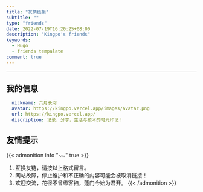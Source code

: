 ```yaml
---
title: "友情链接"
subtitle: ""
type: "friends"
date: 2022-07-19T16:20:25+08:00
description: "Kingpo's friends"
keywords: 
  - Hugo
  - friends tempalate
comment: true
---
```


<!-- When you set data `friends.yml` in `yourProject/data/` directory, it will be automatically loaded here. -->
<!-- 下载窗口样式 {{< link href="https://lruihao.cn/friends/opml.xml" content=":(far fa-star fa-fw): Subscribe ours" download="opml.xml" card=true >}}. -->
---
<!-- You can define additional content below for this page. -->
## 我的信息

```yaml
  nickname: 六月长河
  avatar: https://kingpo.vercel.app/images/avatar.png
  url: https://kingpo.vercel.app/
  discription: 记录，分享，生活与技术的时光印记！
```

## 友情提示

{{< admonition info "~~" true >}}
1. 互换友链，请按以上格式留言。
2. 网站故障，停止维护和不正确的内容可能会被取消链接！
3. 欢迎交流，花径不曾缘客扫，蓬门今始为君开。
{{< /admonition >}}
